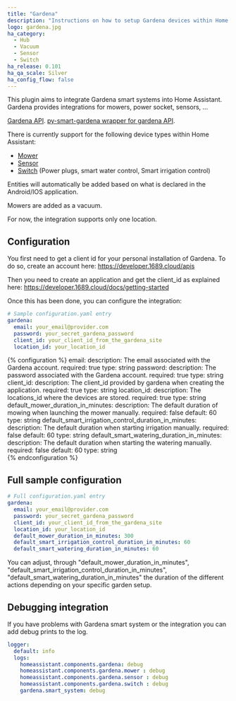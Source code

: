 ```yaml
---
title: "Gardena"
description: "Instructions on how to setup Gardena devices within Home Assistant."
logo: gardena.jpg
ha_category:
  - Hub
  - Vacuum
  - Sensor
  - Switch
ha_release: 0.101
ha_qa_scale: Silver
ha_config_flow: false
---
```


This plugin aims to integrate Gardena smart systems into Home Assistant.
Gardena provides integrations for mowers, power socket, sensors, ...

[Gardena API](https://developer.1689.cloud/apis).
[py-smart-gardena wrapper for gardena API](https://github.com/grm/py-smart-gardena).

There is currently support for the following device types within Home Assistant:

- [Mower](#mower)
- [Sensor](#sensor)
- [Switch](#switch) (Power plugs, smart water control, Smart irrigation control)

Entities will automatically be added based on what is declared in the Android/IOS 
application.

Mowers are added as a vacuum.

For now, the integration supports only one location.

## Configuration

You first need to get a client id for your personal installation of Gardena. 
To do so, create an account here: <https://developer.1689.cloud/apis>

Then you need to create an application and get the client_id as explained here: 
<https://developer.1689.cloud/docs/getting-started>

Once this has been done, you can configure the integration:

```yaml
# Sample configuration.yaml entry
gardena:
  email: your_email@provider.com
  password: your_secret_gardena_password
  client_id: your_client_id_from_the_gardena_site
  location_id: your_location_id
```


{% configuration %}
email:
  description: The email associated with the Gardena account.
  required: true
  type: string
password:
  description: The password associated with the Gardena account.
  required: true
  type: string
client_id:
  description: The client_id provided by gardena when creating the application.
  required: true
  type: string
location_id:
  description: The locations_id where the devices are stored.
  required: true
  type: string
default_mower_duration_in_minutes:
  description: The default duration of mowing when launching the mower manually. 
  required: false
  default: 60
  type: string
default_smart_irrigation_control_duration_in_minutes:
  description: The default duration when starting irrigation manually. 
  required: false
  default: 60
  type: string
default_smart_watering_duration_in_minutes:
  description: The default duration when starting the watering manually. 
  required: false
  default: 60
  type: string  
{% endconfiguration %}

## Full sample configuration

```yaml
# Full configuration.yaml entry
gardena:
  email: your_email@provider.com
  password: your_secret_gardena_password
  client_id: your_client_id_from_the_gardena_site
  location_id: your_location_id
  default_mower_duration_in_minutes: 300
  default_smart_irrigation_control_duration_in_minutes: 60
  default_smart_watering_duration_in_minutes: 60
```

You can adjust, through "default_mower_duration_in_minutes", 
"default_smart_irrigation_control_duration_in_minutes", 
"default_smart_watering_duration_in_minutes" the duration of the different actions
 depending on your specific garden setup.

## Debugging integration

If you have problems with Gardena smart system or the integration you can add debug 
prints to the log.

```yaml
logger:
  default: info
  logs:
    homeassistant.components.gardena: debug
    homeassistant.components.gardena.mower : debug
    homeassistant.components.gardena.sensor : debug
    homeassistant.components.gardena.switch : debug
    gardena.smart_system: debug
```
